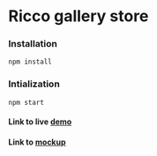 # Ricco gallery store

### Installation

```
npm install
```

### Intialization

```
npm start
```

#### Link to live [demo](https://novicodegithub.github.io/ricco.in.ua/src/)

#### Link to [mockup](https://projects.invisionapp.com/share/3PQQRMZAR8W#/screens/359764097_main)
